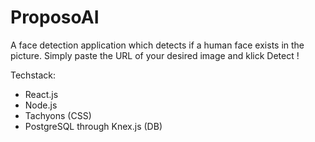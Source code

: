 # ProposoAI

A face detection application which detects if a human face exists in the picture.
Simply paste the URL of your desired image and klick Detect !

Techstack:

- React.js
- Node.js
- Tachyons (CSS)
- PostgreSQL through Knex.js (DB)



